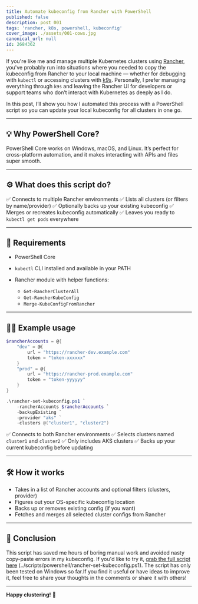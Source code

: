 ```yaml
---
title: Automate kubeconfig from Rancher with PowerShell
published: false
description: post 001
tags: 'rancher, k8s, powershell, kubeconfig'
cover_image: ./assets/001-cows.jpg
canonical_url: null
id: 2684362
---
```


<!-- 001-cows.jpg   https://pixabay.com/photos/nature-pasture-livestock-cattle-5625841/ -->

If you're like me and manage multiple Kubernetes clusters using [Rancher](https://www.rancher.com/), you've probably run into situations where you needed to copy the kubeconfig from Rancher to your local machine — whether for debugging with `kubectl` or accessing clusters with [k9s](https://k9scli.io/). Personally, I prefer managing everything through `k9s` and leaving the Rancher UI for developers or support teams who don’t interact with Kubernetes as deeply as I do.

In this post, I’ll show you how I automated this process with a PowerShell script so you can update your local kubeconfig for all clusters in one go.

---

## 💡 Why PowerShell Core?

PowerShell Core works on Windows, macOS, and Linux. It’s perfect for cross-platform automation, and it makes interacting with APIs and files super smooth.

---

## ⚙️ What does this script do?

✅ Connects to multiple Rancher environments
✅ Lists all clusters (or filters by name/provider)
✅ Optionally backs up your existing kubeconfig
✅ Merges or recreates kubeconfig automatically
✅ Leaves you ready to `kubectl get pods` everywhere

---

## 🧾 Requirements

* PowerShell Core
* `kubectl` CLI installed and available in your PATH
* Rancher module with helper functions:

  * `Get-RancherClusterAll`
  * `Get-RancherKubeConfig`
  * `Merge-KubeConfigFromRancher`

---

## 🏃‍♂️ Example usage

```powershell
$rancherAccounts = @{
    "dev" = @{
        url = "https://rancher-dev.example.com"
        token = "token-xxxxxx"
    }
    "prod" = @{
        url = "https://rancher-prod.example.com"
        token = "token-yyyyyy"
    }
}

.\rancher-set-kubeconfig.ps1 `
    -rancherAccounts $rancherAccounts `
    -backupExisting `
    -provider "aks" `
    -clusters @("cluster1", "cluster2")
```

✅ Connects to both Rancher environments
✅ Selects clusters named `cluster1` and `cluster2`
✅ Only includes AKS clusters
✅ Backs up your current kubeconfig before updating

---

## 🛠️ How it works

* Takes in a list of Rancher accounts and optional filters (clusters, provider)
* Figures out your OS-specific kubeconfig location
* Backs up or removes existing config (if you want)
* Fetches and merges all selected cluster configs from Rancher

---

## 🚀 Conclusion

This script has saved me hours of boring manual work and avoided nasty copy-paste errors in my kubeconfig.
If you'd like to try it, [grab the full script here](#) (../scripts/powershell/rancher-set-kubeconfig.ps1).
The script has only been tested on Windows so far.If you find it useful or have ideas to improve it, feel free to share your thoughts in the comments or share it with others!

---

**Happy clustering!** 🎉
